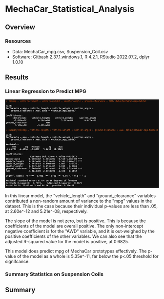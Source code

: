 # MechaCar_Statistical_Analysis
## Overview



### Resources
- Data: MechaCar_mpg.csv, Suspension_Coil.csv
- Software: Gitbash 2.37.1.windows.1, R 4.2.1, RStudio 2022.07.2, dplyr 1.0.10

## Results
### Linear Regression to Predict MPG

![Linear Regression to Predict MPG](https://github.com/tfish110/MechaCar_Statistical_Analysis/blob/main/Resources/Deliverable_1_regression.jpg)

In this linear model, the "vehicle_length" and "ground_clearance" variables contributed a non-random amount of variance to the "mpg" values in the dataset. This is the case because their individual p-values are less than .05, at 2.60e^-12 and 5.21e^-08, respectively.

The slope of the model is not zero, but is positive. This is because the coefficients of the model are overall positive. The only non-intercept negative coefficient is for the "AWD" variable, and it is out-weighed by the positive coefficients of the other variables. We can also see that the adjusted R-squared value for the model is positive, at 0.6825.

This model does predict mpg of MechaCar prototypes effectively. The p-value of the model as a whole is 5.35e^-11, far below the p<.05 threshold for signifcance.

### Summary Statistics on Suspension Coils

## Summary